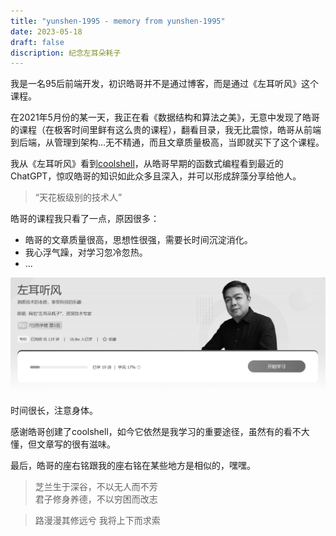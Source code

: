 ```yaml
--- 
title: "yunshen-1995 - memory from yunshen-1995"
date: 2023-05-18
draft: false
discription: 纪念左耳朵耗子
---
```


我是一名95后前端开发，初识皓哥并不是通过博客，而是通过《左耳听风》这个课程。

在2021年5月份的某一天，我正在看《数据结构和算法之美》，无意中发现了皓哥的课程（在极客时间里鲜有这么贵的课程），翻看目录，我无比震惊，皓哥从前端到后端，从管理到架构...无不精通，而且文章质量极高，当即就买下了这个课程。

我从《左耳听风》看到[coolshell](https://coolshell.cn/)，从皓哥早期的函数式编程看到最近的ChatGPT，惊叹皓哥的知识如此众多且深入，并可以形成辞藻分享给他人。

>“天花板级别的技术人”

皓哥的课程我只看了一点，原因很多：
- 皓哥的文章质量很高，思想性很强，需要长时间沉淀消化。
- 我心浮气躁，对学习忽冷忽热。
- ...

![image.png](./images/jike.png)

时间很长，注意身体。

感谢皓哥创建了coolshell，如今它依然是我学习的重要途径，虽然有的看不大懂，但文章写的很有滋味。

最后，皓哥的座右铭跟我的座右铭在某些地方是相似的，嘿嘿。

>芝兰生于深谷，不以无人而不芳  
>君子修身养德，不以穷困而改志

>路漫漫其修远兮
>我将上下而求索

